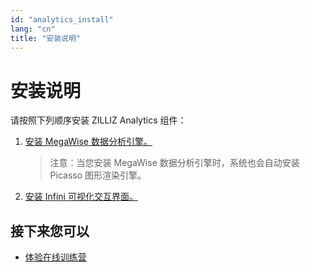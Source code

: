 ```yaml
---
id: "analytics_install"
lang: "cn"
title: "安装说明"
---
```

# 安装说明

请按照下列顺序安装 ZILLIZ Analytics 组件：

1. [安装 MegaWise 数据分析引擎。](https://www.zilliz.com/cn/docs/install_megawise)

    > 注意：当您安装 MegaWise 数据分析引擎时，系统也会自动安装 Picasso 图形渲染引擎。

2. [安装 Infini 可视化交互界面。](https://www.zilliz.com/cn/docs/install_infini)

## 接下来您可以

- [体验在线训练营](https://github.com/zilliztech/Bootcamp)
